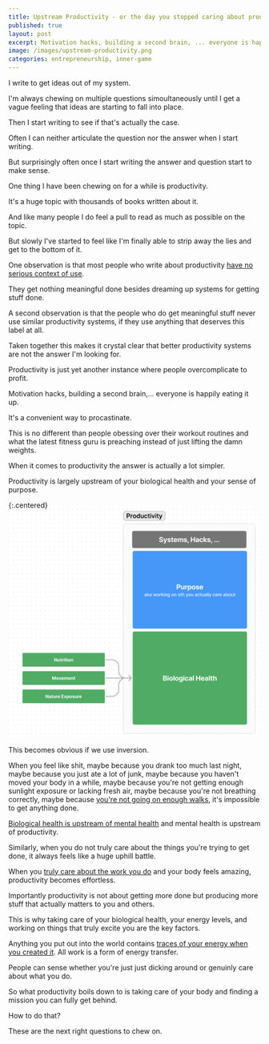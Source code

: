 ```yaml
---
title: Upstream Productivity - or the day you stopped caring about productivity advice
published: true
layout: post
excerpt: Motivation hacks, building a second brain, ... everyone is happily eating it up.
image: /images/upstream-productivity.png
categories: entrepreneurship, inner-game
---
```


I write to get ideas out of my system.

I'm always chewing on multiple questions simoultaneously until I get a vague feeling that ideas are starting to fall into place.

Then I start writing to see if that's actually the case.

Often I can neither articulate the question nor the answer when I start writing.

But surprisingly often once I start writing the answer and question start to make sense.

One thing I have been chewing on for a while is productivity.

It's a huge topic with thousands of books written about it.

And like many people I do feel a pull to read as much as possible on the topic.

But slowly I've started to feel like I'm finally able to strip away the lies and get to the bottom of it.

One observation is that most people who write about productivity [have no serious context of use](https://notes.andymatuschak.org/z51q8prEJzs5Jqa5WPThYoV).

They get nothing meaningful done besides dreaming up systems for getting stuff done.

A second observation is that the people who do get meaningful stuff never use similar productivity systems, if they use anything that deserves this label at all.

Taken together this makes it crystal clear that better productivity systems are not the answer I'm looking for.

Productivity is just yet another instance where people overcomplicate to profit.

Motivation hacks, building a second brain,... everyone is happily eating it up. 

It's a convenient way to procastinate.

This is no different than people obessing over their workout routines and what the latest fitness guru is preaching instead of just lifting the damn weights.

When it comes to productivity the answer is actually a lot simpler.

Productivity is largely upstream of your biological health and your sense of purpose.

{:.centered}
![](/images/upstream_productivity2.png)

This becomes obvious if we use inversion.

When you feel like shit, maybe because you drank too much last night, maybe because you just ate a lot of junk, maybe because you haven't moved your body in a while, maybe because you're not getting enough sunlight exposure or lacking fresh air, maybe because you're not breathing correctly, maybe because [you're not going on enough walks](https://www.charlottegrysolle.com/the-most-underrated-brain-exercise/), it's impossible to get anything done.

[Biological health is upstream of mental health](https://justinmares.substack.com/p/the-next-episode-53) and mental health is upstream of productivity.

Similarly, when you do not truly care about the things you're trying to get done, it always feels like a huge uphill battle.

When you [truly care about the work you do](https://jakobgreenfeld.com/way-of-man-deida) and your body feels amazing, productivity becomes effortless.

Importantly productivity is not about getting more done but producing more stuff that actually matters to you and others.

This is why taking care of your biological health, your energy levels, and working on things that truly excite you are the key factors.

Anything you put out into the world contains [traces of your energy when you created it](https://www.youtube.com/watch?v=3TNm8MJXKfc). All work is a form of energy transfer.

People can sense whether you're just just dicking around or genuinly care about what you do.

So what productivity boils down to is taking care of your body and finding a mission you can fully get behind.

How to do that?

These are the next right questions to chew on.